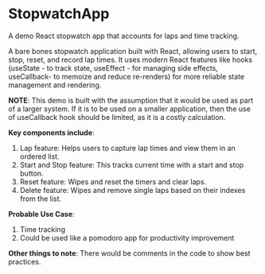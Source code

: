 # StopwatchApp
A demo React stopwatch app that accounts for laps and time tracking.

A bare bones stopwatch application built with React, allowing users to start, stop, reset, and record lap times. It uses modern React features like hooks (useState - to track state, useEffect - for managing side effects, useCallback- to memoize and reduce re-renders) for more reliable state management and rendering. 

**NOTE**: This demo is built with the assumption that it would be used as part of a larger system. If it is to be used on a smaller application, then the use of useCallback hook should be limited, as it is a costly calculation. 

**Key components include**:

1. Lap feature: Helps users to capture lap times and view them in an ordered list.
2. Start and Stop feature: This tracks current time with a start and stop button.
3. Reset feature: Wipes and reset the timers and clear laps.
4. Delete feature: Wipes and remove single laps based on their indexes from the list.

**Probable Use Case**: 
1. Time tracking
2. Could be used like a pomodoro app for productivity improvement

**Other things to note**:
There would be comments in the code to show best practices. 

